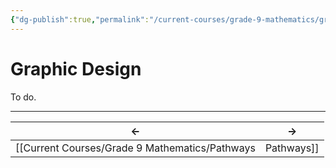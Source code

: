 ```yaml
---
{"dg-publish":true,"permalink":"/current-courses/grade-9-mathematics/graphic-design/graphic-design/","dgHomeLink":false}
---
```


# Graphic Design

To do.

---

←|**→**|
-|-|
[[Current Courses/Grade 9 Mathematics/Pathways|Pathways]]|[[Current Courses/Grade 9 Mathematics/Graphic Design/Graphic Design|]]|